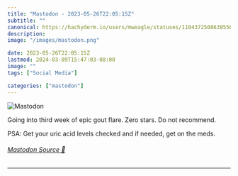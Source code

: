 ```yaml
---
title: "Mastodon - 2023-05-26T22:05:15Z"
subtitle: ""
canonical: https://hachyderm.io/users/mweagle/statuses/110437250863855646
description:
image: "/images/mastodon.png"

date: 2023-05-26T22:05:15Z
lastmod: 2024-03-09T15:47:03-08:00
image: ""
tags: ["Social Media"]

categories: ["mastodon"]
---
```

![Mastodon](/images/mastodon.png)

<p>Going into third week of epic gout flare. Zero stars. Do not recommend.</p><p>PSA: Get your uric acid levels checked and if needed, get on the meds.</p>


###### [Mastodon Source 🐘](https://hachyderm.io/@mweagle/110437250863855646)

___

